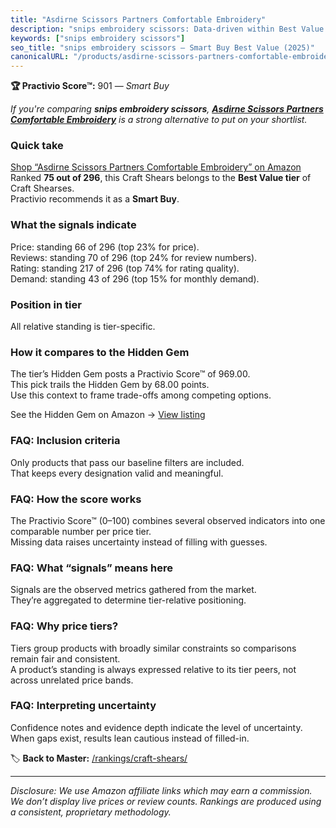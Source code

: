 ```yaml
---
title: "Asdirne Scissors Partners Comfortable Embroidery"
description: "snips embroidery scissors: Data-driven within Best Value ranking using the Practivio Score™. Positioned by quality, value, demand, findability, momentum."
keywords: ["snips embroidery scissors"]
seo_title: "snips embroidery scissors — Smart Buy Best Value (2025)"
canonicalURL: "/products/asdirne-scissors-partners-comfortable-embroidery-B09QC99RR5/"
---
```


**🏆 Practivio Score™:** 901 — _Smart Buy_


*If you're comparing **snips embroidery scissors**, **[Asdirne Scissors Partners Comfortable Embroidery](https://www.amazon.com/dp/B09QC99RR5?tag=practivio-20)** is a strong alternative to put on your shortlist.*
### Quick take
[Shop “Asdirne Scissors Partners Comfortable Embroidery” on Amazon](https://www.amazon.com/dp/B09QC99RR5?tag=practivio-20)
Ranked **75 out of 296**, this Craft Shears belongs to the **Best Value tier** of Craft Shearses.  
Practivio recommends it as a **Smart Buy**.

### What the signals indicate
Price: standing 66 of 296 (top 23% for price).  
Reviews: standing 70 of 296 (top 24% for review numbers).  
Rating: standing 217 of 296 (top 74% for rating quality).  
Demand: standing 43 of 296 (top 15% for monthly demand).

### Position in tier
All relative standing is tier-specific.

### How it compares to the Hidden Gem
The tier’s Hidden Gem posts a Practivio Score™ of 969.00.  
This pick trails the Hidden Gem by 68.00 points.  
Use this context to frame trade-offs among competing options.  

See the Hidden Gem on Amazon → [View listing](https://www.amazon.com/dp/B07TT1SFYL?tag=practivio-20)

### FAQ: Inclusion criteria
Only products that pass our baseline filters are included.  
That keeps every designation valid and meaningful.

### FAQ: How the score works
The Practivio Score™ (0–100) combines several observed indicators into one comparable number per price tier.  
Missing data raises uncertainty instead of filling with guesses.

### FAQ: What “signals” means here
Signals are the observed metrics gathered from the market.  
They’re aggregated to determine tier-relative positioning.

### FAQ: Why price tiers?
Tiers group products with broadly similar constraints so comparisons remain fair and consistent.  
A product’s standing is always expressed relative to its tier peers, not across unrelated price bands.

### FAQ: Interpreting uncertainty
Confidence notes and evidence depth indicate the level of uncertainty.  
When gaps exist, results lean cautious instead of filled-in.


🏷️ **Back to Master:** [/rankings/craft-shears/](/rankings/craft-shears/)

---
_Disclosure: We use Amazon affiliate links which may earn a commission. We don’t display live prices or review counts. Rankings are produced using a consistent, proprietary methodology._

